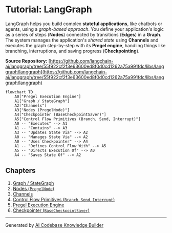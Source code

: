 # Tutorial: LangGraph

LangGraph helps you build complex **stateful applications**, like chatbots or agents, using a *graph-based approach*.
You define your application's logic as a series of steps (**Nodes**) connected by transitions (**Edges**) in a **Graph**.
The system manages the application's *shared state* using **Channels** and executes the graph step-by-step with its **Pregel engine**, handling things like branching, interruptions, and saving progress (**Checkpointing**).


**Source Repository:** [https://github.com/langchain-ai/langgraph/tree/55f922cf2f3e63600ed8f0d0cd1262a75a991fdc/libs/langgraph/langgraph](https://github.com/langchain-ai/langgraph/tree/55f922cf2f3e63600ed8f0d0cd1262a75a991fdc/libs/langgraph/langgraph)

```mermaid
flowchart TD
    A0["Pregel Execution Engine"]
    A1["Graph / StateGraph"]
    A2["Channels"]
    A3["Nodes (PregelNode)"]
    A4["Checkpointer (BaseCheckpointSaver)"]
    A5["Control Flow Primitives (Branch, Send, Interrupt)"]
    A0 -- "Executes" --> A1
    A1 -- "Contains" --> A3
    A3 -- "Updates State Via" --> A2
    A0 -- "Manages State Via" --> A2
    A0 -- "Uses Checkpointer" --> A4
    A1 -- "Defines Control Flow With" --> A5
    A5 -- "Directs Execution Of" --> A0
    A4 -- "Saves State Of" --> A2
```

## Chapters

1. [Graph / StateGraph](01_graph___stategraph.md)
2. [Nodes (`PregelNode`)](02_nodes___pregelnode__.md)
3. [Channels](03_channels.md)
4. [Control Flow Primitives (`Branch`, `Send`, `Interrupt`)](04_control_flow_primitives___branch____send____interrupt__.md)
5. [Pregel Execution Engine](05_pregel_execution_engine.md)
6. [Checkpointer (`BaseCheckpointSaver`)](06_checkpointer___basecheckpointsaver__.md)


---

Generated by [AI Codebase Knowledge Builder](https://github.com/The-Pocket/Tutorial-Codebase-Knowledge)
